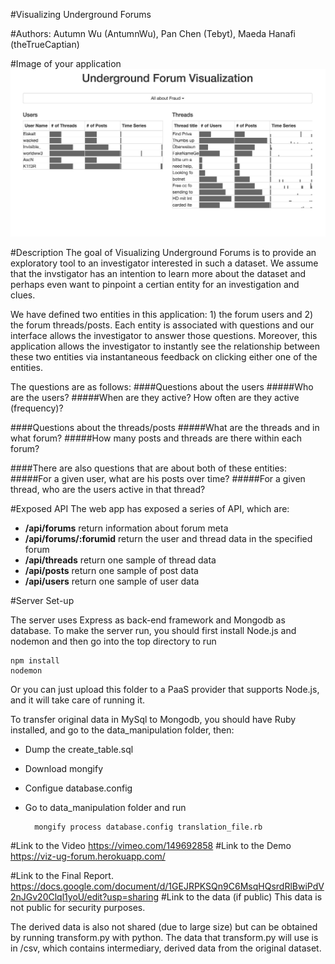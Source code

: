 #Visualizing Underground Forums

#Authors: 
Autumn Wu (AntumnWu), Pan Chen (Tebyt), Maeda Hanafi (theTrueCaptian)

#Image of your application
![icon](./screenshot1.png)

#Description
The goal of Visualizing Underground Forums is to provide an exploratory tool to an investigator interested in such a dataset. We assume that the invstigator has an intention to learn more about the dataset and perhaps even want to pinpoint a certian entity for an investigation and clues. 

We have defined two entities in this application: 1) the forum users and 2) the forum threads/posts. Each entity is associated with questions and our interface allows the investigator to answer those questions. Moreover, this application allows the investigator to instantly see the relationship between these two entities via instantaneous feedback on clicking either one of the entities.

The questions are as follows:
####Questions about the users
#####Who are the users?
#####When are they active? How often are they active (frequency)?

####Questions about the threads/posts
#####What are the threads and in what forum?
#####How many posts and threads are there within each forum?

####There are also questions that are about both of these entities:
#####For a given user, what are his posts over time?
#####For a given thread, who are the users active in that thread?

#Exposed API
The web app has exposed a series of API, which are:

* **/api/forums** return information about forum meta
* **/api/forums/:forumid** return the user and thread data in the specified forum
* **/api/threads** return one sample of thread data
* **/api/posts** return one sample of post data
* **/api/users** return one sample of user data

#Server Set-up

The server uses Express as back-end framework and Mongodb as database.
To make the server run, you should first install Node.js and nodemon and then go into the top directory to run 
	
	npm install
	nodemon

Or you can just upload this folder to a PaaS provider that supports Node.js, and it will take care of running it.

To transfer original data in MySql to Mongodb, you should have Ruby installed, and go to the data_manipulation folder, then:

* Dump the create_table.sql
* Download mongify
* Configue database.config
* Go to data_manipulation folder and run 
		
		mongify process database.config translation_file.rb 

#Link to the Video
https://vimeo.com/149692858
#Link to the Demo
https://viz-ug-forum.herokuapp.com/

#Link to the Final Report.
https://docs.google.com/document/d/1GEJRPKSQn9C6MsqHQsrdRlBwiPdV2nJGv20Clql1yoU/edit?usp=sharing 
#Link to the data (if public)
This data is not public for security purposes.

The derived data is also not shared (due to large size) but can be obtained by running transform.py with python. The data that transform.py will use is in /csv, which contains intermediary, derived data from the original dataset.
